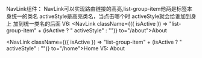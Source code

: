 
NavLink组件：
NavLink可以实现路由链接的高亮,list-group-item他两是标签本身统一的类名   activeStyle是高亮类名，当点击哪个时 activeStyle就会给谁加到身上 加到统一类名的后面
V6:
 <NavLink className={({ isActive }) => "list-group-item" + (isActive ? " activeStyle" : "")} to="/about">About</NavLink>

 <NavLink className={({ isActive }) => "list-group-item" + (isActive ? " activeStyle" : "")} to="/home">Home</NavLink>
V5:
 <NavLink activeClassName="activeStyle" className="list-group-item" to="/about">About</NavLink>
